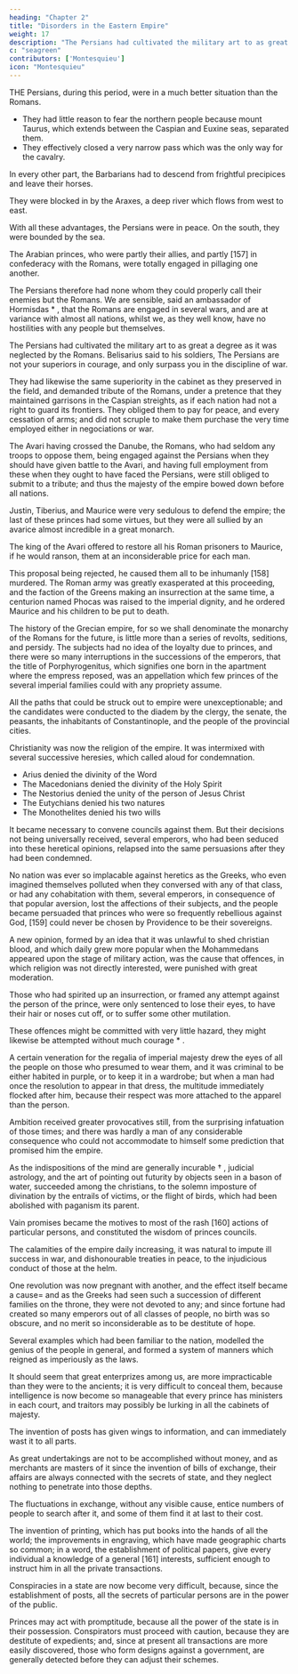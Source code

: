 ```yaml
---
heading: "Chapter 2"
title: "Disorders in the Eastern Empire"
weight: 17
description: "The Persians had cultivated the military art to as great a degree as it was neglected by the Romans"
c: "seagreen"
contributors: ['Montesquieu']
icon: "Montesquieu"
---
```



THE Persians, during this period, were in a much better situation than the Romans. 
- They had little reason to fear the northern people because mount Taurus, which extends between the Caspian and Euxine seas, separated them. 
- They effectively closed a very narrow pass which was the only way for the cavalry. 

In every other part, the Barbarians had to descend from frightful precipices and leave their horses. <!--  in which all their military strength consisted; and besides these impediments --> 

They were blocked in by the Araxes, a deep river which flows from west to east.<!-- , all the passages of which were easy to be defended. -->

With all these advantages, the Persians were in peace. <!--  perfect tranquility with respect to the eastern nations; --> On the south, they were bounded by the sea. 

The Arabian princes, who were partly their allies, and partly [157] in confederacy with the Romans, were totally engaged in pillaging one another. 

The Persians therefore had none whom they could properly call their enemies but the Romans. We are sensible, said an ambassador of Hormisdas * , that the Romans are engaged in several wars, and are at variance with almost all nations, whilst we, as they well know, have no hostilities with any people but themselves.

The Persians had cultivated the military art to as great a degree as it was neglected by the Romans. Belisarius said to his soldiers, The Persians are not your superiors in courage, and only surpass you in the discipline of war.

They had likewise the same superiority in the cabinet as they preserved in the field, and demanded tribute of the Romans, under a pretence that they maintained garrisons in the Caspian streights, as if each nation had not a right to guard its frontiers. They obliged them to pay for peace, and every cessation of arms; and did not scruple to make them purchase the very time employed either in negociations or war.

The Avari having crossed the Danube, the Romans, who had seldom any troops to oppose them, being engaged against the Persians when they should have given battle to the Avari, and having full employment from these when they ought to have faced the Persians, were still obliged to submit to a tribute; and thus the majesty of the empire bowed down before all nations.

Justin, Tiberius, and Maurice were very sedulous to defend the empire; the last of these princes had some virtues, but they were all sullied by an avarice almost incredible in a great monarch.

The king of the Avari offered to restore all his Roman prisoners to Maurice, if he would ranson, them at an inconsiderable price for each man.

This proposal being rejected, he caused them all to be inhumanly [158] murdered. The Roman army was greatly exasperated at this proceeding, and the faction of the Greens making an insurrection at the same time, a centurion named Phocas was raised to the imperial dignity, and he ordered Maurice and his children to be put to death.



The history of the Grecian empire, for so we shall denominate the monarchy of the Romans for the future, is little more than a series of revolts, seditions, and persidy. The subjects had no idea of the loyalty due to princes, and there were so many interruptions in the successions of the emperors, that the title of Porphyrogenitus, which signifies one born in the apartment where the empress reposed, was an appellation which few princes of the several imperial families could with any propriety assume.

All the paths that could be struck out to empire were unexceptionable; and the candidates were conducted to the diadem by the clergy, the senate, the peasants, the inhabitants of Constantinople, and the people of the provincial cities.

Christianity was now the religion of the empire. It was intermixed with several successive heresies, which called aloud for condemnation. 

- Arius denied the divinity of the Word
- The Macedonians denied the divinity of the Holy Spirit
- The Nestorius denied the unity of the person of Jesus Christ
- The Eutychians denied his two natures
- The Monothelites denied his two wills

It became necessary to convene councils against them. But their decisions not being universally received, several emperors, who had been seduced into these heretical opinions, relapsed into the same persuasions after they had been condemned.

No nation was ever so implacable against heretics as the Greeks, who even imagined themselves polluted when they conversed with any of that class, or had any cohabitation with them, several emperors, in consequence of that popular aversion, lost the affections of their subjects, and the people became persuaded that princes who were so frequently rebellious against God, [159] could never be chosen by Providence to be their sovereigns.

A new opinion, formed by an idea that it was unlawful to shed christian blood, and which daily grew more popular when the Mohammedans appeared upon the stage of military action, was the cause that offences, in which religion was not directly interested, were punished with great moderation. 

Those who had spirited up an insurrection, or framed any attempt against the person of the prince, were only sentenced to lose their eyes, to have their hair or noses cut off, or to suffer some other mutilation. 

These offences might be committed with very little hazard, they might likewise be attempted without much courage * .

A certain veneration for the regalia of imperial majesty drew the eyes of all the people on those who presumed to wear them, and it was criminal to be either habited in purple, or to keep it in a wardrobe; but when a man had once the resolution to appear in that dress, the multitude immediately flocked after him, because their respect was more attached to the apparel than the person.

Ambition received greater provocatives still, from the surprising infatuation of those times; and there was hardly a man of any considerable consequence who could not accommodate to himself some prediction that promised him the empire.

As the indispositions of the mind are generally incurable † , judicial astrology, and the art of pointing out futurity by objects seen in a bason of water, succeeded among the christians, to the solemn imposture of divination by the entrails of victims, or the flight of birds, which had been abolished with paganism its parent. 

Vain promises became the motives to most of the rash [160] actions of particular persons, and constituted the wisdom of princes councils.

The calamities of the empire daily increasing, it was natural to impute ill success in war, and dishonourable treaties in peace, to the injudicious conduct of those at the helm.

One revolution was now pregnant with another, and the effect itself became a cause=  and as the Greeks had seen such a succession of different families on the throne, they were not devoted to any; and since fortune had created so many emperors out of all classes of people, no birth was so obscure, and no merit so inconsiderable as to be destitute of hope.

Several examples which had been familiar to the nation, modelled the genius of the people in general, and formed a system of manners which reigned as imperiously as the laws.

It should seem that great enterprizes among us, are more impracticable than they were to the ancients; it is very difficult to conceal them, because intelligence is now become so manageable that every prince has ministers in each court, and traitors may possibly be lurking in all the cabinets of majesty.

The invention of posts has given wings to information, and can immediately wast it to all parts.

As great undertakings are not to be accomplished without money, and as merchants are masters of it since the invention of bills of exchange, their affairs are always connected with the secrets of state, and they neglect nothing to penetrate into those depths.

The fluctuations in exchange, without any visible cause, entice numbers of people to search after it, and some of them find it at last to their cost.

The invention of printing, which has put books into the hands of all the world; the improvements in engraving, which have made geographic charts so common; in a word, the establishment of political papers, give every individual a knowledge of a general [161] interests, sufficient enough to instruct him in all the private transactions.

Conspiracies in a state are now become very difficult, because, since the establishment of posts, all the secrets of particular persons are in the power of the public.

Princes may act with promptitude, because all the power of the state is in their possession. Conspirators must proceed with caution, because they are destitute of expedients; and, since at present all transactions are more easily discovered, those who form designs against a government, are generally detected before they can adjust their schemes.

